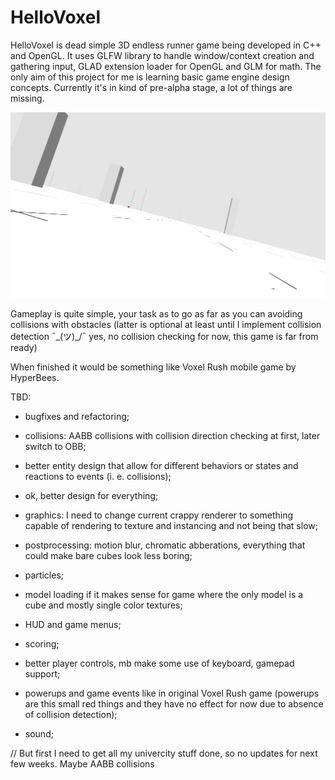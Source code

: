 # HelloVoxel
HelloVoxel is dead simple 3D endless runner game being developed in C++ and OpenGL. It uses GLFW library to handle window/context creation and gathering input, GLAD extension loader for OpenGL and GLM for math. The only aim of this project for me is learning basic game engine design concepts. Currently it's in kind of pre-alpha stage, a lot of things are missing.

![Hello Voxel](hellovoxel.jpg?raw=true "Hello Voxel")

Gameplay is quite simple, your task as to go as far as you can avoiding collisions with obstacles (latter is optional at least until I implement collision detection ¯\_(ツ)_/¯ yes, no collision checking for now, this game is far from ready)

When finished it would be something like Voxel Rush mobile game by HyperBees.


TBD:

* bugfixes and refactoring;

* collisions: AABB collisions with collision direction checking at first, later switch to OBB;

* better entity design that allow for different behaviors or states and reactions to events (i. e. collisions);

* ok, better design for everything;

* graphics: I need to change current crappy renderer to something capable of rendering to texture and instancing and not being that slow;

* postprocessing: motion blur, chromatic abberations, everything that could make bare cubes look less boring;

* particles;

* model loading if it makes sense for game where the only model is a cube and mostly single color textures;

* HUD and game menus;

* scoring;

* better player controls, mb make some use of keyboard, gamepad support;

* powerups and game events like in original Voxel Rush game (powerups are this small red things and they have no effect for now due to absence of collision detection);

* sound;

// But first I need to get all my univercity stuff done, so no updates for next few weeks. Maybe AABB collisions
